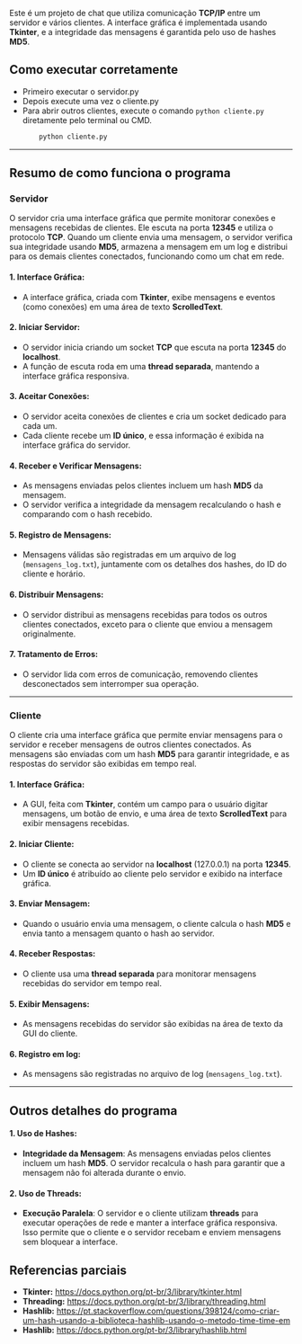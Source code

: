 Este é um projeto de chat que utiliza comunicação **TCP/IP** entre um servidor e vários clientes. A interface gráfica é implementada usando **Tkinter**, e a integridade das mensagens é garantida pelo uso de hashes **MD5**.

## Como executar corretamente
- Primeiro executar o servidor.py
- Depois execute uma vez o cliente.py
- Para abrir outros clientes, execute o comando `python cliente.py` diretamente pelo terminal ou CMD.
  ```bash
      python cliente.py
  ``` 
---

## Resumo de como funciona o programa

### Servidor

O servidor cria uma interface gráfica que permite monitorar conexões e mensagens recebidas de clientes. Ele escuta na porta **12345** e utiliza o protocolo **TCP**. Quando um cliente envia uma mensagem, o servidor verifica sua integridade usando **MD5**, armazena a mensagem em um log e distribui para os demais clientes conectados, funcionando como um chat em rede.

#### 1. Interface Gráfica:
- A interface gráfica, criada com **Tkinter**, exibe mensagens e eventos (como conexões) em uma área de texto **ScrolledText**.

#### 2. Iniciar Servidor:
- O servidor inicia criando um socket **TCP** que escuta na porta **12345** do **localhost**.
- A função de escuta roda em uma **thread separada**, mantendo a interface gráfica responsiva.

#### 3. Aceitar Conexões:
- O servidor aceita conexões de clientes e cria um socket dedicado para cada um.
- Cada cliente recebe um **ID único**, e essa informação é exibida na interface gráfica do servidor.

#### 4. Receber e Verificar Mensagens:
- As mensagens enviadas pelos clientes incluem um hash **MD5** da mensagem.
- O servidor verifica a integridade da mensagem recalculando o hash e comparando com o hash recebido.

#### 5. Registro de Mensagens:
- Mensagens válidas são registradas em um arquivo de log (`mensagens_log.txt`), juntamente com os detalhes dos hashes, do ID do cliente e horário.

#### 6. Distribuir Mensagens:
- O servidor distribui as mensagens recebidas para todos os outros clientes conectados, exceto para o cliente que enviou a mensagem originalmente.

#### 7. Tratamento de Erros:
- O servidor lida com erros de comunicação, removendo clientes desconectados sem interromper sua operação.

---

### Cliente

O cliente cria uma interface gráfica que permite enviar mensagens para o servidor e receber mensagens de outros clientes conectados. As mensagens são enviadas com um hash **MD5** para garantir integridade, e as respostas do servidor são exibidas em tempo real.

#### 1. Interface Gráfica:
- A GUI, feita com **Tkinter**, contém um campo para o usuário digitar mensagens, um botão de envio, e uma área de texto **ScrolledText** para exibir mensagens recebidas.

#### 2. Iniciar Cliente:
- O cliente se conecta ao servidor na **localhost** (127.0.0.1) na porta **12345**.
- Um **ID único** é atribuído ao cliente pelo servidor e exibido na interface gráfica.

#### 3. Enviar Mensagem:
- Quando o usuário envia uma mensagem, o cliente calcula o hash **MD5** e envia tanto a mensagem quanto o hash ao servidor.

#### 4. Receber Respostas:
- O cliente usa uma **thread separada** para monitorar mensagens recebidas do servidor em tempo real.

#### 5. Exibir Mensagens:
- As mensagens recebidas do servidor são exibidas na área de texto da GUI do cliente.

#### 6. Registro em log:
- As mensagens são registradas no arquivo de log (`mensagens_log.txt`).

---

## Outros detalhes do programa

#### 1. Uso de Hashes:
- **Integridade da Mensagem**: As mensagens enviadas pelos clientes incluem um hash **MD5**. O servidor recalcula o hash para garantir que a mensagem não foi alterada durante o envio.

#### 2. Uso de Threads:
- **Execução Paralela**: O servidor e o cliente utilizam **threads** para executar operações de rede e manter a interface gráfica responsiva. Isso permite que o cliente e o servidor recebam e enviem mensagens sem bloquear a interface.

## Referencias parciais
- **Tkinter:** https://docs.python.org/pt-br/3/library/tkinter.html
- **Threading:** https://docs.python.org/pt-br/3/library/threading.html
- **Hashlib:** https://pt.stackoverflow.com/questions/398124/como-criar-um-hash-usando-a-biblioteca-hashlib-usando-o-metodo-time-time-em
- **Hashlib:** https://docs.python.org/pt-br/3/library/hashlib.html
